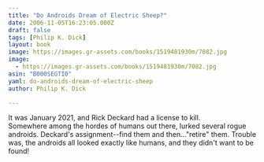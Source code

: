 ```yaml
---
title: "Do Androids Dream of Electric Sheep?"
date: 2006-11-05T16:23:05.000Z
draft: false
tags: [Philip K. Dick]
layout: book
image: https://images.gr-assets.com/books/1519481930m/7082.jpg
image: 
  - https://images.gr-assets.com/books/1519481930m/7082.jpg
asin: "B000SEGTI0"
yaml: do-androids-dream-of-electric-sheep
author: Philip K. Dick

---
```


It was January 2021, and Rick Deckard had a license to kill.  
Somewhere among the hordes of humans out there, lurked several rogue androids. Deckard's assignment--find them and then..."retire" them. Trouble was, the androids all looked exactly like humans, and they didn't want to be found!